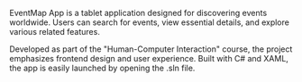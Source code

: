 EventMap App is a tablet application designed for discovering events worldwide.
Users can search for events, view essential details, and explore various related features.

Developed as part of the "Human-Computer Interaction" course,
the project emphasizes frontend design and user experience. Built with C# and XAML,
the app is easily launched by opening the .sln file.
